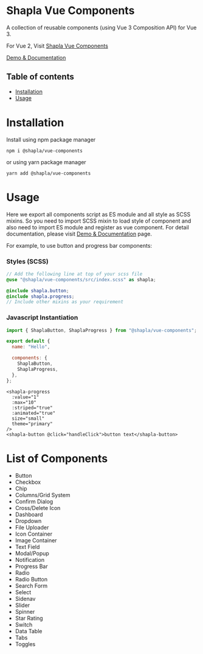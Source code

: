 # Shapla Vue Components

A collection of reusable components (using Vue 3 Composition API) for Vue 3.

For Vue 2, Visit [Shapla Vue Components](https://github.com/sayful1/shapla-vue-components)

[Demo & Documentation](https://sayfulislam.com/shapla-vue-components/vue3/docs)

## Table of contents

- [Installation](#installation)
- [Usage](#usage)

# Installation

Install using npm package manager

```
npm i @shapla/vue-components
```

or using yarn package manager

```
yarn add @shapla/vue-components
```

# Usage

Here we export all components script as ES module and all style as SCSS mixins. So you need to import SCSS mixin to
load style of component and also need to import ES module and register as vue component. For detail documentation,
please visit [Demo & Documentation](https://sayfulislam.com/shapla-vue-components/vue3/docs) page.

For example, to use button and progress bar components:

### Styles (SCSS)

```scss
// Add the following line at top of your scss file
@use "@shapla/vue-components/src/index.scss" as shapla;

@include shapla.button;
@include shapla.progress;
// Include other mixins as your requirement
```

### Javascript Instantiation

```js
import { ShaplaButton, ShaplaProgress } from "@shapla/vue-components";

export default {
  name: "Hello",

  components: {
    ShaplaButton,
    ShaplaProgress,
  },
};
```

```vue
<shapla-progress
  :value="1"
  :max="10"
  :striped="true"
  :animated="true"
  size="small"
  theme="primary"
/>
<shapla-button @click="handleClick">button text</shapla-button>
```

# List of Components

- Button
- Checkbox
- Chip
- Columns/Grid System
- Confirm Dialog
- Cross/Delete Icon
- Dashboard
- Dropdown
- File Uploader
- Icon Container
- Image Container
- Text Field
- Modal/Popup
- Notification
- Progress Bar
- Radio
- Radio Button
- Search Form
- Select
- Sidenav
- Slider
- Spinner
- Star Rating
- Switch
- Data Table
- Tabs
- Toggles
